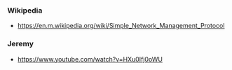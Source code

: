 ### Wikipedia
- https://en.m.wikipedia.org/wiki/Simple_Network_Management_Protocol

### Jeremy
- https://www.youtube.com/watch?v=HXu0Ifj0oWU
